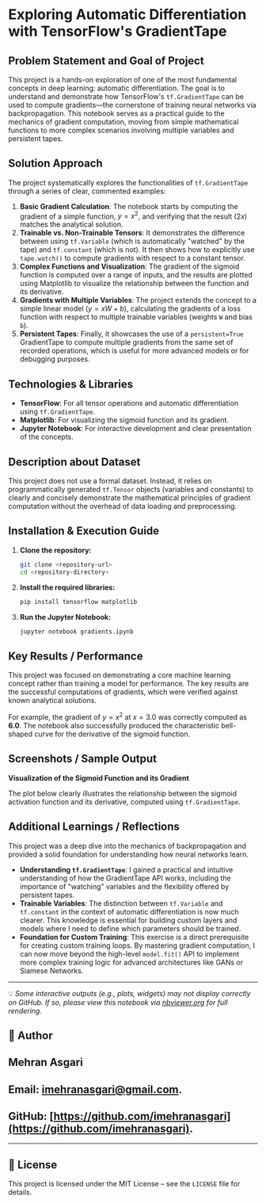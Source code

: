 # Exploring Automatic Differentiation with TensorFlow's GradientTape

## Problem Statement and Goal of Project

This project is a hands-on exploration of one of the most fundamental concepts in deep learning: automatic differentiation. The goal is to understand and demonstrate how TensorFlow's `tf.GradientTape` can be used to compute gradients—the cornerstone of training neural networks via backpropagation. This notebook serves as a practical guide to the mechanics of gradient computation, moving from simple mathematical functions to more complex scenarios involving multiple variables and persistent tapes.

## Solution Approach

The project systematically explores the functionalities of `tf.GradientTape` through a series of clear, commented examples:

1.  **Basic Gradient Calculation**: The notebook starts by computing the gradient of a simple function, $y = x^2$, and verifying that the result ($2x$) matches the analytical solution.
2.  **Trainable vs. Non-Trainable Tensors**: It demonstrates the difference between using `tf.Variable` (which is automatically "watched" by the tape) and `tf.constant` (which is not). It then shows how to explicitly use `tape.watch()` to compute gradients with respect to a constant tensor.
3.  **Complex Functions and Visualization**: The gradient of the sigmoid function is computed over a range of inputs, and the results are plotted using Matplotlib to visualize the relationship between the function and its derivative.
4.  **Gradients with Multiple Variables**: The project extends the concept to a simple linear model ($y = xW + b$), calculating the gradients of a loss function with respect to multiple trainable variables (weights `W` and bias `b`).
5.  **Persistent Tapes**: Finally, it showcases the use of a `persistent=True` GradientTape to compute multiple gradients from the same set of recorded operations, which is useful for more advanced models or for debugging purposes.

## Technologies & Libraries

  * **TensorFlow**: For all tensor operations and automatic differentiation using `tf.GradientTape`.
  * **Matplotlib**: For visualizing the sigmoid function and its gradient.
  * **Jupyter Notebook**: For interactive development and clear presentation of the concepts.

## Description about Dataset

This project does not use a formal dataset. Instead, it relies on programmatically generated `tf.Tensor` objects (variables and constants) to clearly and concisely demonstrate the mathematical principles of gradient computation without the overhead of data loading and preprocessing.

## Installation & Execution Guide

1.  **Clone the repository:**
    ```bash
    git clone <repository-url>
    cd <repository-directory>
    ```
2.  **Install the required libraries:**
    ```bash
    pip install tensorflow matplotlib
    ```
3.  **Run the Jupyter Notebook:**
    ```bash
    jupyter notebook gradients.ipynb
    ```

## Key Results / Performance

This project was focused on demonstrating a core machine learning concept rather than training a model for performance. The key results are the successful computations of gradients, which were verified against known analytical solutions.

For example, the gradient of $y = x^2$ at $x = 3.0$ was correctly computed as **6.0**. The notebook also successfully produced the characteristic bell-shaped curve for the derivative of the sigmoid function.

## Screenshots / Sample Output

**Visualization of the Sigmoid Function and its Gradient**

The plot below clearly illustrates the relationship between the sigmoid activation function and its derivative, computed using `tf.GradientTape`.

## Additional Learnings / Reflections

This project was a deep dive into the mechanics of backpropagation and provided a solid foundation for understanding how neural networks learn.

  * **Understanding `tf.GradientTape`**: I gained a practical and intuitive understanding of how the GradientTape API works, including the importance of "watching" variables and the flexibility offered by persistent tapes.
  * **Trainable Variables**: The distinction between `tf.Variable` and `tf.constant` in the context of automatic differentiation is now much clearer. This knowledge is essential for building custom layers and models where I need to define which parameters should be trained.
  * **Foundation for Custom Training**: This exercise is a direct prerequisite for creating custom training loops. By mastering gradient computation, I can now move beyond the high-level `model.fit()` API to implement more complex training logic for advanced architectures like GANs or Siamese Networks.

-----

💡 *Some interactive outputs (e.g., plots, widgets) may not display correctly on GitHub. If so, please view this notebook via [nbviewer.org](https://nbviewer.org) for full rendering.*

## 👤 Author

## Mehran Asgari

## **Email:** [imehranasgari@gmail.com](mailto:imehranasgari@gmail.com).

## **GitHub:** [https://github.com/imehranasgari](https://github.com/imehranasgari).

-----

## 📄 License

This project is licensed under the MIT License – see the `LICENSE` file for details.